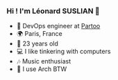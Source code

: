 ### Hi ! I'm Léonard SUSLIAN 👋

- 🔧 DevOps engineer at [Partoo](https://partoo.fr)
- 🌍 Paris, France
- 🧑 23 years old
- 💻 I like tinkering with computers
- 🎶 Music enthusiast
- 👀 I use Arch BTW

<!--
**synthe102/synthe102** is a ✨ _special_ ✨ repository because its `README.md` (this file) appears on your GitHub profile.

Here are some ideas to get you started:

- 🔭 I’m currently working on ...
- 🌱 I’m currently learning ...
- 👯 I’m looking to collaborate on ...
- 🤔 I’m looking for help with ...
- 💬 Ask me about ...
- 📫 How to reach me: ...
- 😄 Pronouns: ...
- ⚡ Fun fact: ...
-->
